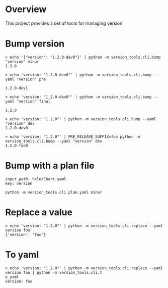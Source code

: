 # Overview

This project provides a set of tools for managing version

# Bump version

```
> echo '{"version": "1.2.0-dev0"}' | python -m version_tools.cli.bump "version" minor
1.3.0

> echo 'version: "1.2.0-dev0"' | python -m version_tools.cli.bump --yaml "version" pre

1.2.0-dev1

> echo 'version: "1.2.0-dev0"' | python -m version_tools.cli.bump --yaml "version" final

1.2.0

> echo 'version: "1.2.0"' | python -m version_tools.cli.bump --yaml "version" dev
1.2.0-dev0

> echo 'version: "1.2.0"' | PRE_RELEASE_SUFFIX=foo python -m version_tools.cli.bump --yaml "version" dev
1.2.0-foo0
```

#

# Bump with a plan file


```
input_path: helm/Chart.yaml
key: version
```


```
python -m version_tools.cli plan.yaml minor
```

# Replace a value

```
> echo 'version: "1.2.0"' | python -m version_tools.cli.replace --yaml version foo
{'version': 'foo'}
```

# To yaml

```
> echo 'version: "1.2.0"' | python -m version_tools.cli.replace --yaml version foo | python -m version_tools.cli.t
o_yaml
version: foo
```
